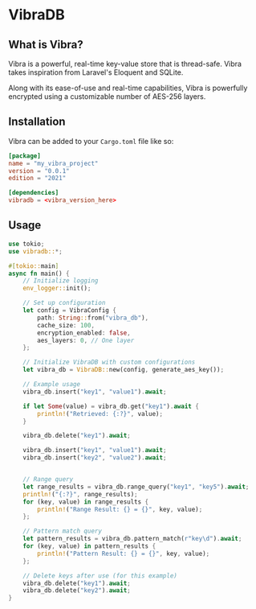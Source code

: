 # VibraDB
## What is Vibra?
Vibra is a powerful, real-time key-value store that is thread-safe. Vibra takes inspiration from Laravel's Eloquent and SQLite.

Along with its ease-of-use and real-time capabilities, Vibra is powerfully encrypted using a customizable number of AES-256 layers.

## Installation
Vibra can be added to your `Cargo.toml` file like so:
```toml
[package]
name = "my_vibra_project"
version = "0.0.1"
edition = "2021"

[dependencies]
vibradb = <vibra_version_here>
```

## Usage
```rs
use tokio;
use vibradb::*;

#[tokio::main]
async fn main() {
    // Initialize logging
    env_logger::init();

    // Set up configuration
    let config = VibraConfig {
        path: String::from("vibra_db"),
        cache_size: 100,
        encryption_enabled: false,
        aes_layers: 0, // One layer
    };

    // Initialize VibraDB with custom configurations
    let vibra_db = VibraDB::new(config, generate_aes_key());

    // Example usage
    vibra_db.insert("key1", "value1").await;

    if let Some(value) = vibra_db.get("key1").await {
        println!("Retrieved: {:?}", value);
    }

    vibra_db.delete("key1").await;

    vibra_db.insert("key1", "value1").await;
    vibra_db.insert("key2", "value2").await;


    // Range query
    let range_results = vibra_db.range_query("key1", "key5").await;
    println!("{:?}", range_results);
    for (key, value) in range_results {
        println!("Range Result: {} = {}", key, value);
    };

    // Pattern match query
    let pattern_results = vibra_db.pattern_match(r"key\d").await;
    for (key, value) in pattern_results {
        println!("Pattern Result: {} = {}", key, value);
    };

    // Delete keys after use (for this example)
    vibra_db.delete("key1").await;
    vibra_db.delete("key2").await;
}
```
